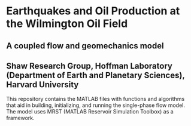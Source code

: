 # Earthquakes and Oil Production at the Wilmington Oil Field
## A coupled flow and geomechanics model
## Shaw Research Group, Hoffman Laboratory (Department of Earth and Planetary Sciences), Harvard University 

This repository contains the MATLAB files with functions and algorithms that aid in building, initializing, and running the single-phase flow model. The model uses MRST (MATLAB Reservoir Simulation Toolbox) as a framework.
